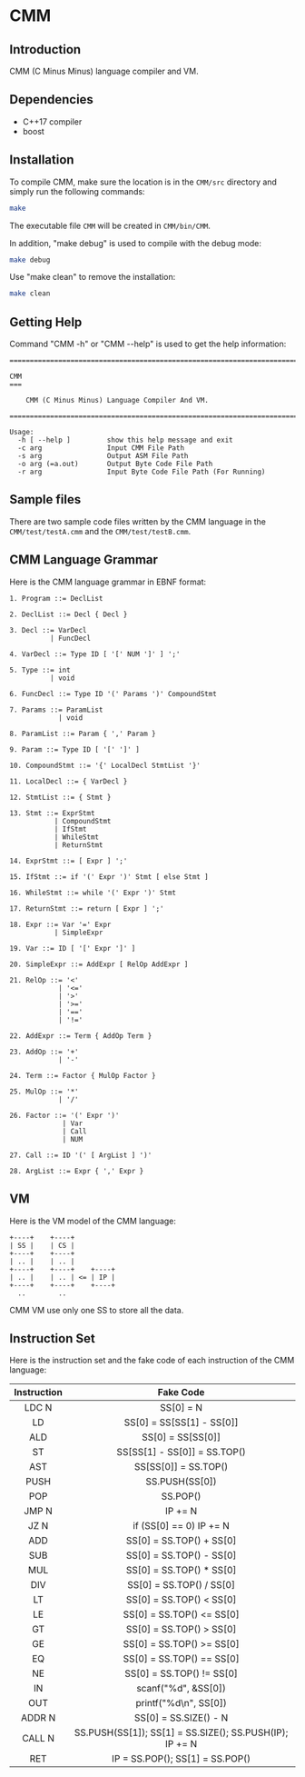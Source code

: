 # CMM

## Introduction

CMM (C Minus Minus) language compiler and VM.

## Dependencies

* C++17 compiler
* boost

## Installation

To compile CMM, make sure the location is in the ```CMM/src``` directory and simply run the following commands:

``` Bash
make
```

The executable file ```CMM``` will be created in ```CMM/bin/CMM```.

In addition, "make debug" is used to compile with the debug mode:

``` Bash
make debug
```

Use "make clean" to remove the installation:

``` Bash
make clean
```

## Getting Help

Command "CMM -h" or "CMM --help" is used to get the help information:

```
================================================================================

CMM
===

    CMM (C Minus Minus) Language Compiler And VM.

================================================================================

Usage:
  -h [ --help ]         show this help message and exit
  -c arg                Input CMM File Path
  -s arg                Output ASM File Path
  -o arg (=a.out)       Output Byte Code File Path
  -r arg                Input Byte Code File Path (For Running)
```

## Sample files

There are two sample code files written by the CMM language in the ```CMM/test/testA.cmm``` and the ```CMM/test/testB.cmm```.

## CMM Language Grammar

Here is the CMM language grammar in EBNF format:

```
1. Program ::= DeclList

2. DeclList ::= Decl { Decl }

3. Decl ::= VarDecl
          | FuncDecl

4. VarDecl ::= Type ID [ '[' NUM ']' ] ';'

5. Type ::= int
          | void

6. FuncDecl ::= Type ID '(' Params ')' CompoundStmt

7. Params ::= ParamList
            | void

8. ParamList ::= Param { ',' Param }

9. Param ::= Type ID [ '[' ']' ]

10. CompoundStmt ::= '{' LocalDecl StmtList '}'

11. LocalDecl ::= { VarDecl }

12. StmtList ::= { Stmt }

13. Stmt ::= ExprStmt
           | CompoundStmt
           | IfStmt
           | WhileStmt
           | ReturnStmt

14. ExprStmt ::= [ Expr ] ';'

15. IfStmt ::= if '(' Expr ')' Stmt [ else Stmt ]

16. WhileStmt ::= while '(' Expr ')' Stmt

17. ReturnStmt ::= return [ Expr ] ';'

18. Expr ::= Var '=' Expr
           | SimpleExpr

19. Var ::= ID [ '[' Expr ']' ]

20. SimpleExpr ::= AddExpr [ RelOp AddExpr ]

21. RelOp ::= '<'
            | '<='
            | '>'
            | '>='
            | '=='
            | '!='

22. AddExpr ::= Term { AddOp Term }

23. AddOp ::= '+'
            | '-'

24. Term ::= Factor { MulOp Factor }

25. MulOp ::= '*'
            | '/'

26. Factor ::= '(' Expr ')'
             | Var
             | Call
             | NUM

27. Call ::= ID '(' [ ArgList ] ')'

28. ArgList ::= Expr { ',' Expr }
```

## VM

Here is the VM model of the CMM language:

```
+----+    +----+
| SS |    | CS |
+----+    +----+
| .. |    | .. |
+----+    +----+    +----+
| .. |    | .. | <= | IP |
+----+    +----+    +----+
  ..        ..
```

CMM VM use only one SS to store all the data.

## Instruction Set

Here is the instruction set and the fake code of each instruction of the CMM language:

| Instruction | Fake Code                                               |
| :---------: | :-----------------------------------------------------: |
| LDC N       | SS[0] = N                                               |
| LD          | SS[0] = SS[SS[1] - SS[0]]                               |
| ALD         | SS[0] = SS[SS[0]]                                       |
| ST          | SS[SS[1] - SS[0]] = SS.TOP()                            |
| AST         | SS[SS[0]] = SS.TOP()                                    |
| PUSH        | SS.PUSH(SS[0])                                          |
| POP         | SS.POP()                                                |
| JMP N       | IP += N                                                 |
| JZ N        | if (SS[0] == 0) IP += N                                 |
| ADD         | SS[0] = SS.TOP() + SS[0]                                |
| SUB         | SS[0] = SS.TOP() - SS[0]                                |
| MUL         | SS[0] = SS.TOP() * SS[0]                                |
| DIV         | SS[0] = SS.TOP() / SS[0]                                |
| LT          | SS[0] = SS.TOP() < SS[0]                                |
| LE          | SS[0] = SS.TOP() <= SS[0]                               |
| GT          | SS[0] = SS.TOP() > SS[0]                                |
| GE          | SS[0] = SS.TOP() >= SS[0]                               |
| EQ          | SS[0] = SS.TOP() == SS[0]                               |
| NE          | SS[0] = SS.TOP() != SS[0]                               |
| IN          | scanf("%d", &SS[0])                                     |
| OUT         | printf("%d\n", SS[0])                                   |
| ADDR N      | SS[0] = SS.SIZE() - N                                   |
| CALL N      | SS.PUSH(SS[1]); SS[1] = SS.SIZE(); SS.PUSH(IP); IP += N |
| RET         | IP = SS.POP(); SS[1] = SS.POP()                         |

